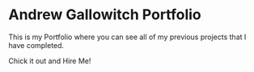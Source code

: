 # Andrew Gallowitch Portfolio

This is my Portfolio where you can see all of my previous projects that I have completed.

Chick it out and Hire Me!
